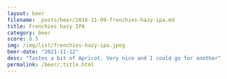```yaml
---
layout: beer
filename: _posts/beer/2016-11-09-frenchies-hazy-ipa.md
title: Frenchies hazy IPA
category: beer
score: 8.5
img: /img/list/frenchies-hazy-ipa.jpeg
beer-date: "2021-11-12"
desc: "Tastes a bit of Apricot. Very nice and I could go for another"
permalink: /beer/:title.html
---
```

